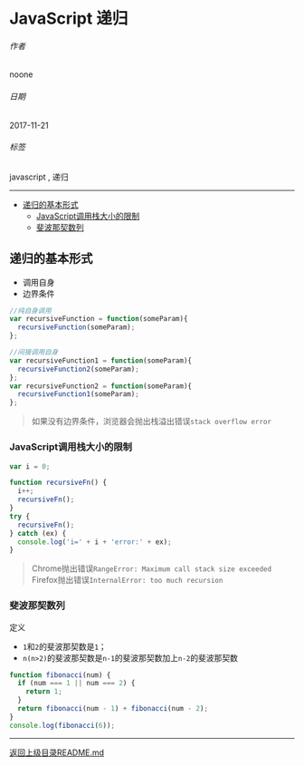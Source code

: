 # JavaScript 递归

###### 作者

noone

###### 日期

2017-11-21

###### 标签

javascript , 递归

--------------------------------------------------------------------------------

<!-- @import "[TOC]" {cmd="toc" depthFrom=2 depthTo=5 orderedList=false} -->
<!-- code_chunk_output -->

* [递归的基本形式](#递归的基本形式)
	* [JavaScript调用栈大小的限制](#javascript调用栈大小的限制)
	* [斐波那契数列](#斐波那契数列)

<!-- /code_chunk_output -->



## 递归的基本形式
- 调用自身
- 边界条件
```javascript
//纯自身调用
var recursiveFunction = function(someParam){
  recursiveFunction(someParam);
};
```
```javascript
//间接调用自身
var recursiveFunction1 = function(someParam){
  recursiveFunction2(someParam);
};
var recursiveFunction2 = function(someParam){
  recursiveFunction1(someParam);
};
```
> 如果没有边界条件，浏览器会抛出栈溢出错误`stack overflow error`

### JavaScript调用栈大小的限制

```javascript
var i = 0;

function recursiveFn() {
  i++;
  recursiveFn();
}
try {
  recursiveFn();
} catch (ex) {
  console.log('i=' + i + 'error:' + ex);
}
```

> Chrome抛出错误`RangeError: Maximum call stack size exceeded`
> Firefox抛出错误`InternalError: too much recursion`

### 斐波那契数列
定义
- `1`和`2`的斐波那契数是`1`；
- `n(n>2)`的斐波那契数是`n-1`的斐波那契数加上`n-2`的斐波那契数
```javascript
function fibonacci(num) {
  if (num === 1 || num === 2) {
    return 1;
  }
  return fibonacci(num - 1) + fibonacci(num - 2);
}
console.log(fibonacci(6));
```
--------------------------------------------------------------------------------

[返回上级目录README.md](../README.md)

